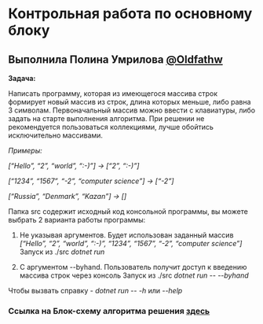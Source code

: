 # Контрольная работа по основному блоку
## Выполнила Полина Умрилова [@Oldfathw](t.me/Oldfathw)

**Задача:**

Написать программу, которая из имеющегося массива строк формирует новый массив из строк, длина которых меньше, либо равна 3 символам.
Первоначальный массив можно ввести с клавиатуры, либо задать на старте выполнения алгоритма.
При решении не рекомендуется пользоваться коллекциями, лучше обойтись исключительно массивами.

*Примеры:*

*[“Hello”, “2”, “world”, “:-)”] → [“2”, “:-)”]*

*[“1234”, “1567”, “-2”, “computer science”] → [“-2”]*

*[“Russia”, “Denmark”, “Kazan”] → []*

Папка src содержит исходный код консольной программы, вы можете выбрать 2 варианта работы программы:

1. Не указывая аргументов. Будет использован заданный массив *[“Hello”, “2”, “world”, “:-)”, “1234”, “1567”, “-2”, “computer science”]*
Запуск из ./src *dotnet run*

2. С аргументом --byhand. Пользователь получит доступ к введению массива строк через консоль
Запуск из ./src *dotnet run -- --byhand*

Чтобы вызвать справку - *dotnet run -- -h* или *--help*

### Ссылка на Блок-схему алгоритма решения [здесь](https://viewer.diagrams.net/?tags=%7B%7D&target=blank&highlight=0000FF&edit=_blank&layers=1&nav=1&title=%D0%94%D0%B8%D0%B0%D0%B3%D1%80%D0%B0%D0%BC%D0%BC%D0%B0%20%D0%B1%D0%B5%D0%B7%20%D0%BD%D0%B0%D0%B7%D0%B2%D0%B0%D0%BD%D0%B8%D1%8F.drawio#R7Vxtc5s4EP41zFw%2FJAMSEPgYv6S9q9vrTdrm%2BhGDjLlg5GKcxPfrTxISSIAxdvyWq2cyBFZCWmn32V2tkDXYn728T7359BMOUKwBPXjR4EADwHF0cqWEVU4wTZATwjQKcpJREu6jfxEn8vfCZRSghVIxwzjOorlK9HGSID9TaF6a4me12gTHaq9zL0Q1wr3vxXXqQxRkUz4scFPSP6AonIqeDdvNS2aeqMxHsph6AX6WSHCowX6KcZbfzV76KKZzJ%2Bbl4ffVQzx6tN%2F%2F8dfip%2Fet9%2FHr5%2B9XeWN327xSDCFFSbZz0yicOqvv3z97S9dYje6th3ix4K%2FoT1685POlATsmnfSmBh1ytuLzaP9c0nH2JjjJrhZMyrekggHnRFF6ZTm5C9n%2Fga65Br322H1vyK63V9rA0ByDXS1Gyq99diXs6OzmjlXQpTehRNGlV%2FqMTvrtC87H6es4582QmaRzoBLnr56U3q0YFGEbSPfF0Mj9nZgHh11v1Me%2BmDdSM3%2FXlWYSSm0aamt9qQtDXItmgSSCogKoCeJWVDBrzPdFazmFXKHEKhBsDKTWABcfvXe78tkwOe0M98UrpqSRjsRMoXgt0sn5ZHqr8GmJdkhRro0Op5f9yj0avFnOtqzSoMISlMZWET%2BQRtiTUXEtKfC81F%2BgaC7I0AtDeTaLCcEgt4ssxY%2Boj2OcEkqCE0Q1O4rjCmkx9%2FwoCQnBKp%2B%2B4jkhXBFuYe95GmXontBpV8%2FEqRAafkLpJGbWcxoFAUoILcXLJEDUOukcQ3feLIqpn%2FmA4ieURb7HC7hbMSDt8RFl%2FpQz7S%2FTJ3QXZVnOESX9E4UhGyUoxr3RcnILS5gk8yL5DW5J3yM8Q1m6IlVEKTecK%2FXxufQwhstpU9m72Jzoca8WFi2XlpvccOO9hSGHDYa8InIUEMfIH3GaTXGIEy8eltSKRMo6I8zEy2YXZdmKi8NbZljVoXMQ4gIvUx%2B1TJWIQrw0RFlLPT6DdNpaVSJFsZdFT2q8sXcBG3UBy7aCGokbyQwIp1tTgjgmkRdaA9ODi7LBnhwKohCqGAUNGAUNGN0HRL%2BlX1fjT6bf%2F2h%2BGn2yfiajsP8LQLQClT1iFtQx2zjH4JQQBWuD6SB6elXgSHwznXirp1nkbR2nURglt2nq0cGxFnVaOAQ0nHD7RKwxFk8DHoaIQrCu4BmnZG21ppAwePWuLKRsFFEGG50aJ%2B95wAl6Vkd7z8qvh7N5ttp%2F3H%2BAAUUEBkR9igHox%2Bjusd7dgSapYsfIUnlObwn%2BvThGMQ5Tb0aXTyiNCNZQWi37UhZsdEzRCxJ5huM4Kg3AyWQCfL8WJZOSwB7bln1APwYqfsxocGSwyZEVFffuyW4unqyLJ1vvoTp4MvtInqyxc8OsSfjH8L5RyCNvjGJVMF4chWSBN%2FDJjDFEU2UnoolvecGMLAFzHUDE5nhj1h7VgjkmhosNJrf8hxVyDYNFFpKzpBVBoyz%2B9ZBYi%2BEr%2Fdqw8pY6C5A39gXntlxUwZPJgihOVcJFn7sLHZwHrMk8p6u%2F6fvXlnj8wZtjD4MX5WmlHT6BcHpzAF5rD9irIogSFTje6tomfI%2Bu%2Bh6xprrrWN%2B29Yqm5hzsVW9hfWH1%2Bc%2BLrdoE9DZj5dxYriJIoc9nbL1qSsCCbWB7MxpA8qhVXjpdj1ASkgiqqinpFM%2FGy8U5pEho5OkFbmA1RZ4eMg3YqiHdrNT6yNOtZFDceuRZIF6OPJ1DBZ7uWXiot%2Blp7I6exjlp4FmH8SXwbDXm7iZbrltvzJLbNRWQ811WLyICKmx31cKzbAe82PSuNt1s2Lo6rk13Gmz6fpJgRdbQ6j3mecRcPerqdNhk3KMGeuzvmCm4c9DzwEPOpDFrZvsOGk%2BOqOcW7KjnB9v%2BERb9ErzsELwYTsfo5VgbQK1cqouQHPtVh6TI8RcHq2VW0gz6qfdqjS4rjSS4pR8o0oAz9haLyFelpooYvUSZlNUiTz94PXpf5rTog0hprUuFFWmy%2F1UqrCvEjTUrFElZrAZdEbRdA1%2FxWcE6xyKayMfJ32rJlZkVpTerEVY%2BEbWGts3hVRm2QXsOz67m8MARcnigy8cRW%2BHtDDFwKpU1qzG%2FtaPKVlWj1tAald2bltS3pS6Z3tZoCLb63Sv9Guquocp0Lyon8jhqo0fIAl8yhK%2FYi%2BqaIgQnzRHC%2BkLqkiNsNwMbk4QqXM8%2BRQjrjuAUMP%2FFtqq7mgd4rA%2Blm3u3LkHCVtYhB1NrkPC2rAOo7yCwLyHFTgFPmIpg9rJNsPnjeds5dUYG1HNr85Ro1G8iy%2F%2BuJk3xFWqA%2FeWMzcYmsY5zjzAaH1fOXT8uPUCavLKiu7E6yvlg20GwftAll7O0E0LPlprSYZeBdAJvt6OEA3FiTz5uN5SODFrSWT1bOuYIpFdajkt2OSy420nByqlEmQdDnMDtq%2BPqdIywnO4LsHYAlmlXgGU2AOvmqF9tw7pbRElQj4zO9ITYAZycpcrIaXJyR90jhPvfdiiWKMoCpVyvrFmiNG9XsC8DtdYtC%2FIgHeZ4y8udrvsRcM2nucdJ7lY3up2qcu66H%2BEY3ZK7W39TXLGMrnGE%2FQWznjN6LbBKgBiuChF7a4QUKDW2Q%2BnbRJYI8c4cWRZsVtStkWU5GyC6J2RZJmxkeEdkkcfyx23y6uUvBMHhfw%3D%3D)
